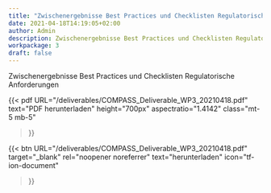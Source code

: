 ```yaml
---
title: "Zwischenergebnisse Best Practices und Checklisten Regulatorische Anforderungen"
date: 2021-04-18T14:19:05+02:00
author: Admin
description: Zwischenergebnisse Best Practices und Checklisten Regulatorische Anforderungen
workpackage: 3
draft: false
---
```


Zwischenergebnisse Best Practices und Checklisten Regulatorische Anforderungen

{{< pdf
    URL="/deliverables/COMPASS_Deliverable_WP3_20210418.pdf"
    text="PDF herunterladen"
    height="700px"
    aspectratio="1.4142"
    class="mt-5 mb-5"
>}}


{{< btn
        URL="/deliverables/COMPASS_Deliverable_WP3_20210418.pdf"
        target="_blank"
        rel="noopener noreferrer"
        text="herunterladen"
        icon="tf-ion-document"
>}}
